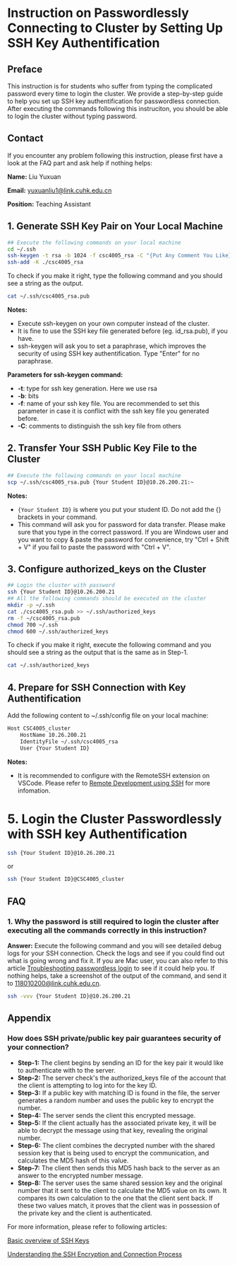 # Instruction on Passwordlessly Connecting to Cluster by Setting Up SSH Key Authentification

## Preface
This instruction is for students who suffer from typing the complicated password every time to login the cluster. We provide a step-by-step guide to help you set up SSH key authentification for passwordless connection. After executing the commands following this instruciton, you should be able to login the cluster without typing password.

## Contact
If you encounter any problem following this instruction, please first have a look at the FAQ part and ask help if nothing helps:

**Name:** Liu Yuxuan

**Email:** [yuxuanliu1@link.cuhk.edu.cn](mailto:yuxuanliu1@link.cuhk.edu.cn)

**Position:** Teaching Assistant

## 1. Generate SSH Key Pair on Your Local Machine
```bash
## Execute the following commands on your local machine
cd ~/.ssh
ssh-keygen -t rsa -b 1024 -f csc4005_rsa -C "{Put Any Comment You Like}"
ssh-add -K ./csc4005_rsa
```
To check if you make it right, type the following command and you should see a string as the output.
```bash
cat ~/.ssh/csc4005_rsa.pub
```
**Notes:**
- Execute ssh-keygen on your own computer instead of the cluster.
- It is fine to use the SSH key file generated before (eg. id_rsa.pub), if you have.
- ssh-keygen will ask you to set a paraphrase, which improves the security of using SSH key authentification. Type "Enter" for no paraphrase.

**Parameters for ssh-keygen command:**
- **-t**: type for ssh key generation. Here we use rsa
- **-b**: bits
- **-f**: name of your ssh key file. You are recommended to set this parameter in case it
is conflict with the ssh key file you generated before.
- **-C**: comments to distinguish the ssh key file from others

## 2. Transfer Your SSH Public Key File to the Cluster
```bash
## Execute the following commands on your local machine
scp ~/.ssh/csc4005_rsa.pub {Your Student ID}@10.26.200.21:~
```
**Notes:**
- `{Your Student ID}` is where you put your student ID. Do not add the {} brackets in your command.
- This command will ask you for password for data transfer. Please make sure that you type in the correct password. If you are Windows user and you want to copy & paste the password for convenience, try "Ctrl + Shift + V" if you fail to paste the password with "Ctrl + V".

## 3. Configure authorized_keys on the Cluster
```bash
## Login the cluster with password
ssh {Your Student ID}@10.26.200.21
## All the following commands should be executed on the cluster
mkdir -p ~/.ssh
cat ./csc4005_rsa.pub >> ~/.ssh/authorized_keys
rm -f ~/csc4005_rsa.pub
chmod 700 ~/.ssh
chmod 600 ~/.ssh/authorized_keys
```
To check if you make it right, execute the following command and you should see a string as the output that is the same as in Step-1.
```bash
cat ~/.ssh/authorized_keys
```

## 4. Prepare for SSH Connection with Key Authentification
Add the following content to ~/.ssh/config file on your local machine:
```bash
Host CSC4005_cluster
    HostName 10.26.200.21
    IdentityFile ~/.ssh/csc4005_rsa
    User {Your Student ID}
```
**Notes:**
- It is recommended to configure with the RemoteSSH extension on VSCode. Please refer to [Remote Development using SSH](https://code.visualstudio.com/docs/remote/ssh) for more infomation.

# 5. Login the Cluster Passwordlessly with SSH key Authentification
```bash
ssh {Your Student ID}@10.26.200.21
```
or
```bash
ssh {Your Student ID}@CSC4005_cluster
```

## FAQ
### 1. Why the password is still required to login the cluster after executing all the commands correctly in this instruction?

**Answer:** Execute the following command and you will see detailed debug logs for your SSH connection. Check the logs and see if you could find out what is going wrong and fix it. If you are Mac user, you can also refer to this article [Troubleshooting passwordless login](https://help.dreamhost.com/hc/en-us/articles/215906508-Troubleshooting-passwordless-login) to see if it could help you. If nothing helps, take a screenshot of the output of the command, and send it to [118010200@link.cuhk.edu.cn](mailto:118010200@link.cuhk.edu.cn).
```bash
ssh -vvv {Your Student ID}@10.26.200.21
```

## Appendix

### How does SSH private/public key pair guarantees security of your connection?
- **Step-1:** The client begins by sending an ID for the key pair it would like to authenticate with to the server.
- **Step-2:** The server check's the authorized_keys file of the account that the client is attempting to log into for the key ID.
- **Step-3:** If a public key with matching ID is found in the file, the server generates a random number and uses the public key to encrypt the number.
- **Step-4:** The server sends the client this encrypted message.
- **Step-5:** If the client actually has the associated private key, it will be able to decrypt the message using that key, revealing the original number.
- **Step-6:** The client combines the decrypted number with the shared session key that is being used to encrypt the communication, and calculates the MD5 hash of this value.
- **Step-7:** The client then sends this MD5 hash back to the server as an answer to the encrypted number message.
- **Step-8:** The server uses the same shared session key and the original number that it sent to the client to calculate the MD5 value on its own. It compares its own calculation to the one that the client sent back. If these two values match, it proves that the client was in possession of the private key and the client is authenticated.

For more information, please refer to following articles:

[Basic overview of SSH Keys](https://www.ssh.com/academy/ssh-keys)

[Understanding the SSH Encryption and Connection Process](https://www.digitalocean.com/community/tutorials/understanding-the-ssh-encryption-and-connection-process)